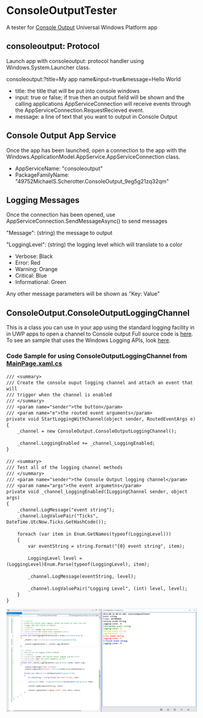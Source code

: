 # ConsoleOutputTester
A tester for [Console Output](https://www.microsoft.com/store/apps/9NBLGGH515N5) Universal Windows Platform app

## consoleoutput: Protocol
Launch app with consoleoutput: protocol handler using Windows.System.Launcher class.

consoleoutput:?title=My app name&input=true&message=Hello World
- title: the title that will be put into console windows
- input: true or false; if true then an output field will be shown and the 
          calling applications AppServiceConnection will receive events through 
          the AppServiceConnection.RequestRecieved event.
- message: a line of text that you want to output in Console Output

## Console Output App Service
Once the app has been launched, open a connection to the app with the Windows.ApplicationModel.AppService.AppServiceConnection class.
- AppServiceName: "consoleoutput"
- PackageFamilyName: "49752MichaelS.Scherotter.ConsoleOutput_9eg5g21zq32qm"

## Logging Messages
Once the connection has been opened, use AppServiceConnection.SendMessageAsync() to send messages

"Message":      (string) the message to output

"LoggingLevel": (string) the logging level which will translate to a color
- Verbose:		Black
- Error:			Red
- Warning:		Orange
- Critical:		Blue
- Informational:	Green

Any other message parameters will be shown as "Key: Value"

## ConsoleOutput.ConsoleOutputLoggingChannel
This is a class you can use in your app using the standard logging facility in in UWP apps to open a channel to Console output
Full source code is [here](https://github.com/mscherotter/ConsoleOutputTester/blob/master/ConsoleOuptutTester/ConsoleOutput/ConsoleOutputLoggingChannel.cs).
To see an sample that uses the Windows Logging APIs, look [here](https://github.com/Microsoft/Windows-universal-samples/tree/master/Samples/Logging).

### Code Sample for using ConsoleOutputLoggingChannel from [MainPage.xaml.cs](https://github.com/mscherotter/ConsoleOutputTester/blob/master/ConsoleOuptutTester/ConsoleOuptutTester/MainPage.xaml.cs)
	/// <summary>
	/// Create the console ouput logging channel and attach an event that will
	/// trigger when the channel is enabled
	/// </summary>
	/// <param name="sender">the button</param>
	/// <param name="e">the routed event arguments</param>
	private void StartLoggingWithChannel(object sender, RoutedEventArgs e)
	{
		_channel = new ConsoleOutput.ConsoleOutputLoggingChannel();

		_channel.LoggingEnabled += _channel_LoggingEnabled;
	}

	/// <summary>
	/// Test all of the logging channel methods
	/// </summary>
	/// <param name="sender">the Console Output logging channel</param>
	/// <param name="args">the event argumetns</param>
	private void _channel_LoggingEnabled(ILoggingChannel sender, object args)
	{
		_channel.LogMessage("event string");
		_channel.LogValuePair("Ticks", DateTime.UtcNow.Ticks.GetHashCode());

		foreach (var item in Enum.GetNames(typeof(LoggingLevel)))
		{
			var eventString = string.Format("{0} event string", item);

			LoggingLevel level = (LoggingLevel)Enum.Parse(typeof(LoggingLevel), item);

			_channel.LogMessage(eventString, level);

			_channel.LogValuePair("Logging Level", (int) level, level);
		}
	}

![Demo of ConsoleOutputLoggingChannel](DesktopTesting.png "Demo of ConsoleOutputLoggingChannel")
